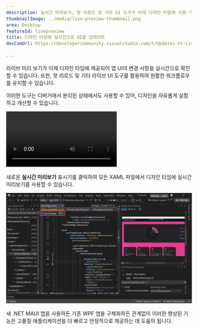 ```yaml
---
description: 실시간 미리보기, 핫 리로드 및 기타 UI 도구가 이제 디자인 타임에 사용 가능합니다.
thumbnailImage: ../media/live-preview-thumbnail.png
area: Desktop
featureId: livepreview
title: 디자인 타임에 실시간으로 UI를 업데이트
devComUrl: https://developercommunity.visualstudio.com/t/Updates-to-Live-Preview-Hot-Reload-and/10846679

---
```



라이브 미리 보기가 이제 디자인 타임에 제공되어 앱 UI의 변경 사항을 실시간으로 확인할 수 있습니다. 또한, 핫 리로드 및 기타 라이브 UI 도구를 활용하여 원활한 워크플로우를 유지할 수 있습니다.

이러한 도구는 디버거에서 분리된 상태에서도 사용할 수 있어, 디자인을 자유롭게 실험하고 개선할 수 있습니다.

![라이브 미리보기 데모](../media/live-preview.mp4)

새로운 **실시간 미리보기** 표시기를 클릭하여 모든 XAML 파일에서 디자인 타임에 실시간 미리보기를 사용할 수 있습니다.

![라이브 미리 보기 스크린샷](../media/live-preview.png)

새 .NET MAUI 앱을 사용하든 기존 WPF 앱을 구체화하든 관계없이 이러한 향상된 기능은 고품질 애플리케이션을 더 빠르고 안정적으로 제공하는 데 도움이 됩니다.
